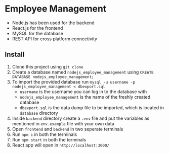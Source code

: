 # Employee Management

- Node.js has been used for the backend
- React.js for the frontend
- MySQL for the database
- REST API for cross platform connectivity

## Install

1. Clone this project using `git clone`
2. Create a database named `nodejs_employee_management` using `CREATE DATABASE nodejs_employee_management;`
3. To import the provided database run `mysql -u username -p nodejs_employee_management < dbexport.sql`
   - `username` is the username you can log in to the database with
   - `nodejs_employee_management` is the name of the freshly created database
   - `dbexport.sql` is the data dump file to be imported, which is located in `database` directory
4. Inside `backend` directory create a `.env` file and put the variables as mentioned in `env.example` file with your own data
5. Open `frontend` and `backend` in two seperate terminals
6. Run `npm i` in both the terminals
7. Run `npm start` in both the terminals
8. React app will open in `http://localhost:3000/`
